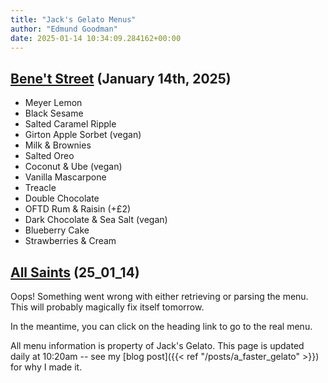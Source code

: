 ```yaml
---
title: "Jack's Gelato Menus"
author: "Edmund Goodman"
date: 2025-01-14 10:34:09.284162+00:00
---
```


## [Bene't Street](https://www.jacksgelato.com/bene-t-street-menu) (January 14th, 2025)

- Meyer Lemon
- Black Sesame
- Salted Caramel Ripple
- Girton Apple Sorbet (vegan)
- Milk & Brownies
- Salted Oreo
- Coconut & Ube (vegan)
- Vanilla Mascarpone
- Treacle
- Double Chocolate
- OFTD Rum & Raisin (+£2)
- Dark Chocolate & Sea Salt (vegan)
- Blueberry Cake
- Strawberries & Cream


## [All Saints](https://www.jacksgelato.com/all-saints-menu) (25_01_14)

Oops! Something went wrong with either retrieving or parsing the menu. This will probably magically fix itself tomorrow.

In the meantime, you can click on the heading link to go to the real menu.

All menu information is property of Jack's Gelato. This page is
updated daily at 10:20am -- see my
[blog post]({{< ref "/posts/a_faster_gelato" >}}) for why I made it.

